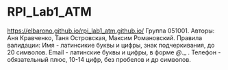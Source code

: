 # RPI_Lab1_ATM
https://elbarono.github.io/rpi_lab1_atm.github.io/
Группа 051001.
Авторы:
Аня Кравченко,
Таня Островская,
Максим Романовский. 
Правила валидации: 
Имя - латинсикие буквы и цифры, знак подчеркивания, до 20 символов.
Email - латинские буквы и цифры, в форме _@_._ .
Телефон - обязательный плюс, 10-14 цифр, без пробелов и др символов.
